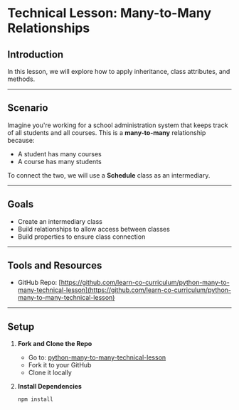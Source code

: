 # Technical Lesson: Many-to-Many Relationships

## Introduction

In this lesson, we will explore how to apply inheritance, class attributes, and methods.

---

## Scenario

Imagine you're working for a school administration system that keeps track of all students and all courses. This is a **many-to-many** relationship because:

- A student has many courses
- A course has many students

To connect the two, we will use a **Schedule** class as an intermediary.

---

## Goals

- Create an intermediary class
- Build relationships to allow access between classes
- Build properties to ensure class connection

---

## Tools and Resources

- GitHub Repo: [https://github.com/learn-co-curriculum/python-many-to-many-technical-lesson](https://github.com/learn-co-curriculum/python-many-to-many-technical-lesson)

---

## Setup

1. **Fork and Clone the Repo**  
   - Go to: [python-many-to-many-technical-lesson](https://github.com/learn-co-curriculum/python-many-to-many-technical-lesson)
   - Fork it to your GitHub
   - Clone it locally

2. **Install Dependencies**  
   ```bash
   npm install

